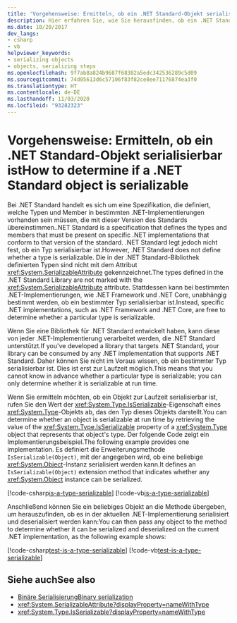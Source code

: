 ```yaml
---
title: 'Vorgehensweise: Ermitteln, ob ein .NET Standard-Objekt serialisierbar ist'
description: Hier erfahren Sie, wie Sie herausfinden, ob ein .NET Standard-Typ zur Laufzeit serialisiert werden kann.
ms.date: 10/20/2017
dev_langs:
- csharp
- vb
helpviewer_keywords:
- serializing objects
- objects, serializing steps
ms.openlocfilehash: 9f7ab8a824b9687f68382a5edc342536289c5d09
ms.sourcegitcommit: 74d05613d6c57106f83f82ce8ee71176874ea3f0
ms.translationtype: HT
ms.contentlocale: de-DE
ms.lasthandoff: 11/03/2020
ms.locfileid: "93282323"
---
```

# <a name="how-to-determine-if-a-net-standard-object-is-serializable"></a><span data-ttu-id="65953-103">Vorgehensweise: Ermitteln, ob ein .NET Standard-Objekt serialisierbar ist</span><span class="sxs-lookup"><span data-stu-id="65953-103">How to determine if a .NET Standard object is serializable</span></span>

<span data-ttu-id="65953-104">Bei .NET Standard handelt es sich um eine Spezifikation, die definiert, welche Typen und Member in bestimmten .NET-Implementierungen vorhanden sein müssen, die mit dieser Version des Standards übereinstimmen.</span><span class="sxs-lookup"><span data-stu-id="65953-104">.NET Standard is a specification that defines the types and members that must be present on specific .NET implementations that conform to that version of the standard.</span></span> <span data-ttu-id="65953-105">.NET Standard legt jedoch nicht fest, ob ein Typ serialisierbar ist.</span><span class="sxs-lookup"><span data-stu-id="65953-105">However, .NET Standard does not define whether a type is serializable.</span></span> <span data-ttu-id="65953-106">Die in der .NET Standard-Bibliothek definierten Typen sind nicht mit dem Attribut <xref:System.SerializableAttribute> gekennzeichnet.</span><span class="sxs-lookup"><span data-stu-id="65953-106">The types defined in the .NET Standard Library are not marked with the <xref:System.SerializableAttribute> attribute.</span></span> <span data-ttu-id="65953-107">Stattdessen kann bei bestimmten .NET-Implementierungen, wie .NET Framework und .NET Core, unabhängig bestimmt werden, ob ein bestimmter Typ serialisierbar ist.</span><span class="sxs-lookup"><span data-stu-id="65953-107">Instead, specific .NET implementations, such as .NET Framework and .NET Core, are free to determine whether a particular type is serializable.</span></span>

<span data-ttu-id="65953-108">Wenn Sie eine Bibliothek für .NET Standard entwickelt haben, kann diese von jeder .NET-Implementierung verarbeitet werden, die .NET Standard unterstützt.</span><span class="sxs-lookup"><span data-stu-id="65953-108">If you've developed a library that targets .NET Standard, your library can be consumed by any .NET implementation that supports .NET Standard.</span></span> <span data-ttu-id="65953-109">Daher können Sie nicht im Voraus wissen, ob ein bestimmter Typ serialisierbar ist. Dies ist erst zur Laufzeit möglich.</span><span class="sxs-lookup"><span data-stu-id="65953-109">This means that you cannot know in advance whether a particular type is serializable; you can only determine whether it is serializable at run time.</span></span>

<span data-ttu-id="65953-110">Wenn Sie ermitteln möchten, ob ein Objekt zur Laufzeit serialisierbar ist, rufen Sie den Wert der <xref:System.Type.IsSerializable>-Eigenschaft eines <xref:System.Type>-Objekts ab, das den Typ dieses Objekts darstellt.</span><span class="sxs-lookup"><span data-stu-id="65953-110">You can determine whether an object is serializable at run time by retrieving the value of the <xref:System.Type.IsSerializable> property of a <xref:System.Type> object that represents that object's type.</span></span> <span data-ttu-id="65953-111">Der folgende Code zeigt ein Implementierungsbeispiel.</span><span class="sxs-lookup"><span data-stu-id="65953-111">The following example provides one implementation.</span></span> <span data-ttu-id="65953-112">Es definiert die Erweiterungsmethode `IsSerializable(Object)`, mit der angegeben wird, ob eine beliebige <xref:System.Object>-Instanz serialisiert werden kann.</span><span class="sxs-lookup"><span data-stu-id="65953-112">It defines an `IsSerializable(Object)` extension method that indicates whether any <xref:System.Object> instance can be serialized.</span></span>

[!code-csharp[is-a-type-serializable](~/samples/snippets/standard/serialization/is-serializable/csharp/program.cs#2)]
[!code-vb[is-a-type-serializable](~/samples/snippets/standard/serialization/is-serializable/vb/library.vb#2)]

<span data-ttu-id="65953-113">Anschließend können Sie ein beliebiges Objekt an die Methode übergeben, um herauszufinden, ob es in der aktuellen .NET-Implementierung serialisiert und deserialisiert werden kann:</span><span class="sxs-lookup"><span data-stu-id="65953-113">You can then pass any object to the method to determine whether it can be serialized and deserialized on the current .NET implementation, as the following example shows:</span></span>

[!code-csharp[test-is-a-type-serializable](~/samples/snippets/standard/serialization/is-serializable/csharp/program.cs#1)]
[!code-vb[test-is-a-type-serializable](~/samples/snippets/standard/serialization/is-serializable/vb/program.vb#1)]

## <a name="see-also"></a><span data-ttu-id="65953-114">Siehe auch</span><span class="sxs-lookup"><span data-stu-id="65953-114">See also</span></span>

- [<span data-ttu-id="65953-115">Binäre Serialisierung</span><span class="sxs-lookup"><span data-stu-id="65953-115">Binary serialization</span></span>](binary-serialization.md)
- <xref:System.SerializableAttribute?displayProperty=nameWithType>
- <xref:System.Type.IsSerializable?displayProperty=nameWithType>
